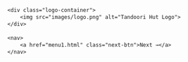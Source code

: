 
<!DOCTYPE html>
<html lang="en">
<head>
    <meta charset="UTF-8">
    <meta name="viewport" content="width=device-width, initial-scale=1.0">
    <title>Tandoori Hut - Welcome</title>
    <link rel="stylesheet" href="style.css">
</head>
<body class="logo-page">

    <div class="logo-container">
        <img src="images/logo.png" alt="Tandoori Hut Logo">
    </div>

    <nav>
        <a href="menu1.html" class="next-btn">Next →</a>
    </nav>

</body>
</html>
